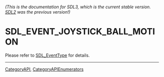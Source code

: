 ###### (This is the documentation for SDL3, which is the current stable version. [SDL2](https://wiki.libsdl.org/SDL2/) was the previous version!)
# SDL_EVENT_JOYSTICK_BALL_MOTION

Please refer to [SDL_EventType](SDL_EventType) for details.

----
[CategoryAPI](CategoryAPI), [CategoryAPIEnumerators](CategoryAPIEnumerators)

